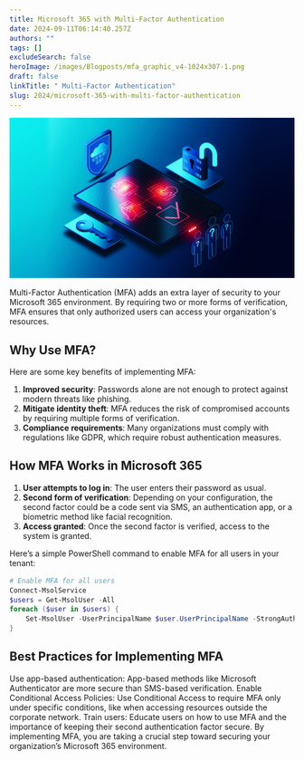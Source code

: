 ```yaml
---
title: Microsoft 365 with Multi-Factor Authentication
date: 2024-09-11T06:14:40.257Z
authors: ""
tags: []
excludeSearch: false
heroImage: /images/Blogposts/mfa_graphic_v4-1024x307-1.png
draft: false
linkTitle: " Multi-Factor Authentication"
slug: 2024/microsoft-365-with-multi-factor-authentication
---
```

![](MFA.jpg)

Multi-Factor Authentication (MFA) adds an extra layer of security to your Microsoft 365 environment. By requiring two or more forms of verification, MFA ensures that only authorized users can access your organization's resources.

<!--more-->
## Why Use MFA?

Here are some key benefits of implementing MFA:

1. **Improved security**: Passwords alone are not enough to protect against modern threats like phishing.
2. **Mitigate identity theft**: MFA reduces the risk of compromised accounts by requiring multiple forms of verification.
3. **Compliance requirements**: Many organizations must comply with regulations like GDPR, which require robust authentication measures.

## How MFA Works in Microsoft 365

1. **User attempts to log in**: The user enters their password as usual.
2. **Second form of verification**: Depending on your configuration, the second factor could be a code sent via SMS, an authentication app, or a biometric method like facial recognition.
3. **Access granted**: Once the second factor is verified, access to the system is granted.

Here’s a simple PowerShell command to enable MFA for all users in your tenant:

```powershell
# Enable MFA for all users
Connect-MsolService
$users = Get-MsolUser -All
foreach ($user in $users) {
    Set-MsolUser -UserPrincipalName $user.UserPrincipalName -StrongAuthenticationRequirements @(@{RelyingParty="*"; State="Enabled"})
}
```
## Best Practices for Implementing MFA
Use app-based authentication: App-based methods like Microsoft Authenticator are more secure than SMS-based verification.
Enable Conditional Access Policies: Use Conditional Access to require MFA only under specific conditions, like when accessing resources outside the corporate network.
Train users: Educate users on how to use MFA and the importance of keeping their second authentication factor secure.
By implementing MFA, you are taking a crucial step toward securing your organization’s Microsoft 365 environment.